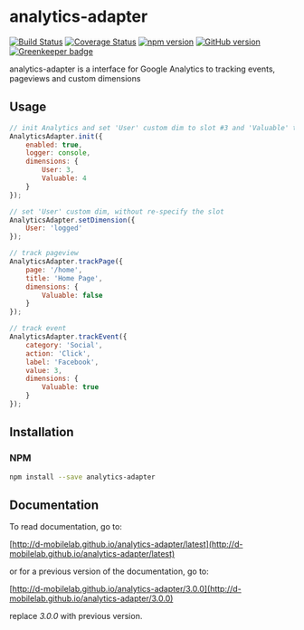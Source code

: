 # analytics-adapter

[![Build Status](https://travis-ci.org/D-Mobilelab/analytics-adapter.svg?branch=master)](https://travis-ci.org/D-Mobilelab/analytics-adapter)
[![Coverage Status](https://coveralls.io/repos/github/D-Mobilelab/analytics-adapter/badge.svg)](https://coveralls.io/github/D-Mobilelab/analytics-adapter)
[![npm version](https://badge.fury.io/js/analytics-adapter.svg)](https://badge.fury.io/js/analytics-adapter)
[![GitHub version](https://badge.fury.io/gh/D-Mobilelab%2Fanalytics-adapter.svg?v=1)](https://badge.fury.io/gh/D-Mobilelab%2Fanalytics-adapter) [![Greenkeeper badge](https://badges.greenkeeper.io/D-Mobilelab/analytics-adapter.svg)](https://greenkeeper.io/)

analytics-adapter is a interface for Google Analytics to tracking events, pageviews and custom dimensions

## Usage
```javascript
// init Analytics and set 'User' custom dim to slot #3 and 'Valuable' to slot #4
AnalyticsAdapter.init({
	enabled: true,
	logger: console,
	dimensions: {
		User: 3,
		Valuable: 4
	}
});

// set 'User' custom dim, without re-specify the slot
AnalyticsAdapter.setDimension({
	User: 'logged'
});

// track pageview
AnalyticsAdapter.trackPage({
	page: '/home',
	title: 'Home Page',
	dimensions: {
		Valuable: false
	}
});

// track event
AnalyticsAdapter.trackEvent({
	category: 'Social',
	action: 'Click',
	label: 'Facebook',
	value: 3,
	dimensions: {
		Valuable: true
	}
});
```

## Installation

### NPM
```bash
npm install --save analytics-adapter
```

## Documentation

To read documentation, go to:

[http://d-mobilelab.github.io/analytics-adapter/latest](http://d-mobilelab.github.io/analytics-adapter/latest)

or for a previous version of the documentation, go to:

[http://d-mobilelab.github.io/analytics-adapter/3.0.0](http://d-mobilelab.github.io/analytics-adapter/3.0.0)

replace *3.0.0* with previous version.

